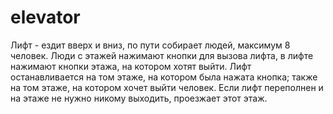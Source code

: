 # elevator

Лифт - ездит вверх и вниз, по пути собирает людей, максимум 8 человек. 
Люди с этажей нажимают кнопки для вызова лифта, в лифте нажимают кнопки этажа, на котором хотят выйти.
Лифт останавливается на том этаже, на котором была нажата кнопка; также на том этаже, на котором хочет выйти человек.
Если лифт переполнен и на этаже не нужно никому выходить, проезжает этот этаж.
